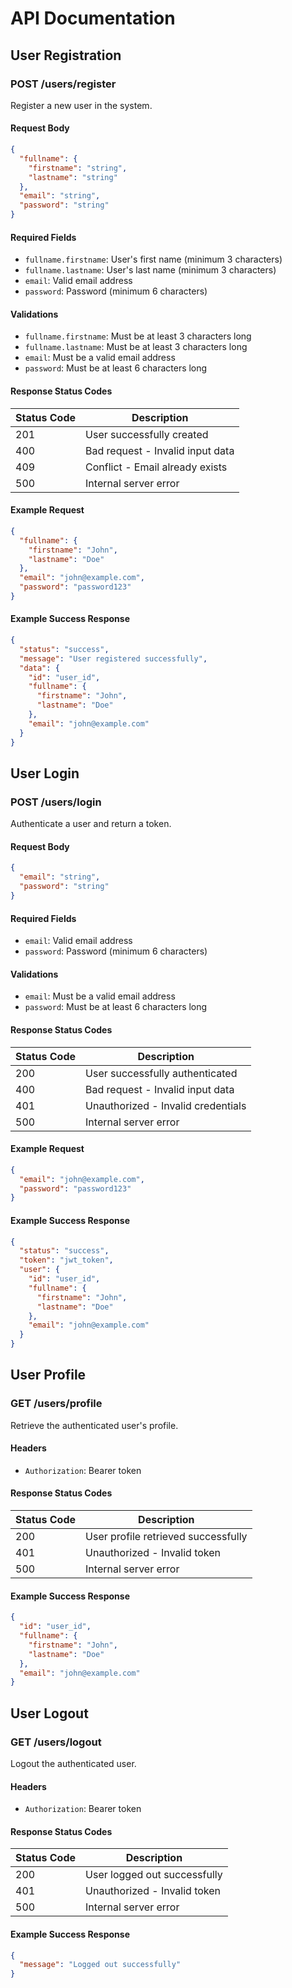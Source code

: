 # API Documentation

## User Registration

### POST /users/register

Register a new user in the system.

#### Request Body

```json
{
  "fullname": {
    "firstname": "string",
    "lastname": "string"
  },
  "email": "string",
  "password": "string"
}
```

#### Required Fields

- `fullname.firstname`: User's first name (minimum 3 characters)
- `fullname.lastname`: User's last name (minimum 3 characters)
- `email`: Valid email address
- `password`: Password (minimum 6 characters)

#### Validations

- `fullname.firstname`: Must be at least 3 characters long
- `fullname.lastname`: Must be at least 3 characters long
- `email`: Must be a valid email address
- `password`: Must be at least 6 characters long

#### Response Status Codes

| Status Code | Description                      |
| ----------- | -------------------------------- |
| 201         | User successfully created        |
| 400         | Bad request - Invalid input data |
| 409         | Conflict - Email already exists  |
| 500         | Internal server error            |

#### Example Request

```json
{
  "fullname": {
    "firstname": "John",
    "lastname": "Doe"
  },
  "email": "john@example.com",
  "password": "password123"
}
```

#### Example Success Response

```json
{
  "status": "success",
  "message": "User registered successfully",
  "data": {
    "id": "user_id",
    "fullname": {
      "firstname": "John",
      "lastname": "Doe"
    },
    "email": "john@example.com"
  }
}
```

## User Login

### POST /users/login

Authenticate a user and return a token.

#### Request Body

```json
{
  "email": "string",
  "password": "string"
}
```

#### Required Fields

- `email`: Valid email address
- `password`: Password (minimum 6 characters)

#### Validations

- `email`: Must be a valid email address
- `password`: Must be at least 6 characters long

#### Response Status Codes

| Status Code | Description                        |
| ----------- | ---------------------------------- |
| 200         | User successfully authenticated    |
| 400         | Bad request - Invalid input data   |
| 401         | Unauthorized - Invalid credentials |
| 500         | Internal server error              |

#### Example Request

```json
{
  "email": "john@example.com",
  "password": "password123"
}
```

#### Example Success Response

```json
{
  "status": "success",
  "token": "jwt_token",
  "user": {
    "id": "user_id",
    "fullname": {
      "firstname": "John",
      "lastname": "Doe"
    },
    "email": "john@example.com"
  }
}
```

## User Profile

### GET /users/profile

Retrieve the authenticated user's profile.

#### Headers

- `Authorization`: Bearer token

#### Response Status Codes

| Status Code | Description                         |
| ----------- | ----------------------------------- |
| 200         | User profile retrieved successfully |
| 401         | Unauthorized - Invalid token        |
| 500         | Internal server error               |

#### Example Success Response

```json
{
  "id": "user_id",
  "fullname": {
    "firstname": "John",
    "lastname": "Doe"
  },
  "email": "john@example.com"
}
```

## User Logout

### GET /users/logout

Logout the authenticated user.

#### Headers

- `Authorization`: Bearer token

#### Response Status Codes

| Status Code | Description                  |
| ----------- | ---------------------------- |
| 200         | User logged out successfully |
| 401         | Unauthorized - Invalid token |
| 500         | Internal server error        |

#### Example Success Response

```json
{
  "message": "Logged out successfully"
}
```
